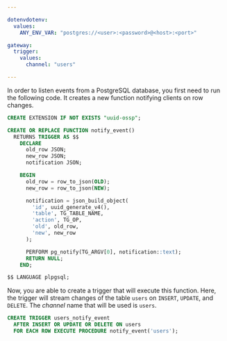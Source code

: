 ```yaml
---

dotenvdotenv:
  values:
    ANY_ENV_VAR: "postgres://<user>:<password>@<host>:<port>"

gateway:
  trigger:
    values:
      channel: "users"

---
```


In order to listen events from a PostgreSQL database, you first need to run the
following code. It creates a new function notifying clients on row changes.

```sql
CREATE EXTENSION IF NOT EXISTS "uuid-ossp";

CREATE OR REPLACE FUNCTION notify_event()
  RETURNS TRIGGER AS $$
    DECLARE 
      old_row JSON;
      new_row JSON;
      notification JSON;

    BEGIN
      old_row = row_to_json(OLD);
      new_row = row_to_json(NEW);

      notification = json_build_object(
        'id', uuid_generate_v4(),
        'table', TG_TABLE_NAME,
        'action', TG_OP,
        'old', old_row,
        'new', new_row
      );

      PERFORM pg_notify(TG_ARGV[0], notification::text);
      RETURN NULL; 
    END;

$$ LANGUAGE plpgsql;
```

Now, you are able to create a trigger that will execute this function. Here, the
trigger will stream changes of the table `users` on `INSERT`, `UPDATE`, and
`DELETE`. The *channel* name that will be used is `users`.
```sql
CREATE TRIGGER users_notify_event
  AFTER INSERT OR UPDATE OR DELETE ON users
  FOR EACH ROW EXECUTE PROCEDURE notify_event('users');
```
